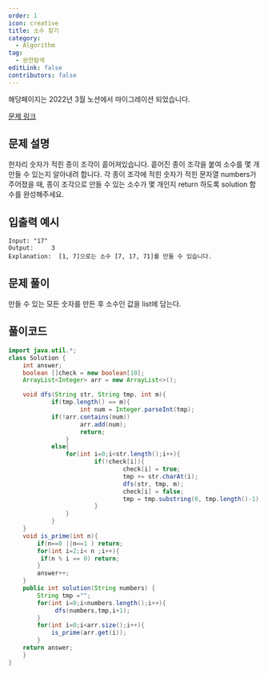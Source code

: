 ```yaml
---
order: 1
icon: creative
title: 소수 찾기
category:
  - Algorithm
tag:
  - 완전탐색
editLink: false
contributors: false
---
```


해당페이지는 2022년 3월 노션에서 마이그레이션 되었습니다.

[문제 링크](https://programmers.co.kr/learn/courses/30/lessons/42839)

## 문제 설명

한자리 숫자가 적힌 종이 조각이 흩어져있습니다. 흩어진 종이 조각을 붙여 소수를 몇 개 만들 수 있는지 알아내려 합니다.
각 종이 조각에 적힌 숫자가 적힌 문자열 numbers가 주어졌을 때, 종이 조각으로 만들 수 있는 소수가 몇 개인지 return 하도록 solution 함수를 완성해주세요.

## 입출력 예시

```
Input: "17"
Output: 	3
Explanation:  [1, 7]으로는 소수 [7, 17, 71]를 만들 수 있습니다.

```

## 문제 풀이

만들 수 있는 모든 숫자를 만든 후 소수인 값을 list에 담는다.

## 풀이코드

```java
import java.util.*;
class Solution {
    int answer;
    boolean []check = new boolean[10];
    ArrayList<Integer> arr = new ArrayList<>();

    void dfs(String str, String tmp, int m){
			if(tmp.length() == m){
					int num = Integer.parseInt(tmp);
			if(!arr.contains(num))
					arr.add(num);
					return;
				}
			else{
				for(int i=0;i<str.length();i++){
						if(!check[i]){
								check[i] = true;
								tmp += str.charAt(i);
								dfs(str, tmp, m);
								check[i] = false;
								tmp = tmp.substring(0, tmp.length()-1);
						}
				}
			}
    }
    void is_prime(int n){
        if(n==0 ||n==1 ) return;
        for(int i=2;i< n ;i++){
         if(n % i == 0) return;
        }
        answer++;
    }
    public int solution(String numbers) {
        String tmp ="";
        for(int i=0;i<numbers.length();i++){
             dfs(numbers,tmp,i+1);
        }
        for(int i=0;i<arr.size();i++){
            is_prime(arr.get(i));
        }
    return answer;
    }
}
```
